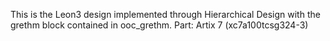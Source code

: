This is the Leon3 design implemented through Hierarchical Design with the grethm block contained in ooc_grethm.
Part: Artix 7 (xc7a100tcsg324-3)